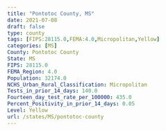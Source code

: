 ```yaml
---
title: "Pontotoc County, MS"
date: 2021-07-08
draft: false
type: county
tags: [FIPS:28115.0,FEMA:4.0,Micropolitan,Yellow]
categories: [MS]
County: Pontotoc County
State: MS
FIPS: 28115.0
FEMA_Region: 4.0
Population: 32174.0
NCHS_Urban_Rural_Classification: Micropolitan
Tests_in_prior_14_days: 140.0
Fourteen_day_test_rate_per_100000: 435.0
Percent_Positivity_in_prior_14_days: 0.05
Level: Yellow
url: /states/MS/pontotoc-county
---
```



